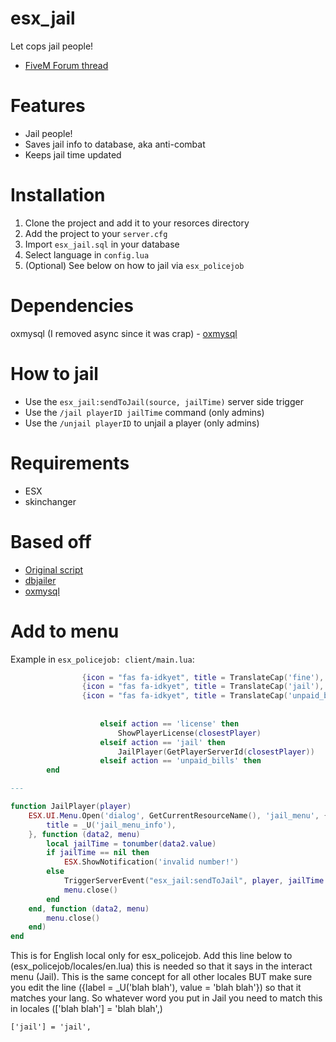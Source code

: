 # esx_jail

Let cops jail people!

- [FiveM Forum thread](https://forum.fivem.net/t/release-esx-jailer/82896)

# Features

- Jail people!
- Saves jail info to database, aka anti-combat
- Keeps jail time updated

# Installation

1. Clone the project and add it to your resorces directory
2. Add the project to your `server.cfg`
3. Import `esx_jail.sql` in your database
4. Select language in `config.lua`
5. (Optional) See below on how to jail via `esx_policejob`

# Dependencies
oxmysql (I removed async since it was crap) - [oxmysql](https://github.com/overextended/oxmysql)

# How to jail

- Use the `esx_jail:sendToJail(source, jailTime)` server side trigger
- Use the `/jail playerID jailTime` command (only admins)
- Use the `/unjail playerID` to unjail a player (only admins)


# Requirements

- ESX
- skinchanger

# Based off
- [Original script](https://forum.fivem.net/t/release-fx-jailer-1-1-0-0/41963)
- [dbjailer](https://github.com/SSPU1W/dbjailer)
- [oxmysql](https://github.com/overextended/oxmysql)

# Add to menu

Example in `esx_policejob: client/main.lua`:

```lua
				{icon = "fas fa-idkyet", title = TranslateCap('fine'), value = 'fine'},
				{icon = "fas fa-idkyet", title = TranslateCap('jail'), value = 'jail'},
				{icon = "fas fa-idkyet", title = TranslateCap('unpaid_bills'), value = 'unpaid_bills'}
		
		
					elseif action == 'license' then
						ShowPlayerLicense(closestPlayer)
					elseif action == 'jail' then
						JailPlayer(GetPlayerServerId(closestPlayer))
					elseif action == 'unpaid_bills' then
		end

---

function JailPlayer(player)
	ESX.UI.Menu.Open('dialog', GetCurrentResourceName(), 'jail_menu', {
		title = _U('jail_menu_info'),
	}, function (data2, menu)
		local jailTime = tonumber(data2.value)
		if jailTime == nil then
			ESX.ShowNotification('invalid number!')
		else
			TriggerServerEvent("esx_jail:sendToJail", player, jailTime * 60)
			menu.close()
		end
	end, function (data2, menu)
		menu.close()
	end)
end
```

This is for English local only for esx_policejob. Add this line below to (esx_policejob/locales/en.lua) this is needed so that it says in the interact menu (Jail). This is the same concept for all other locales BUT make sure you edit the line ({label = _U('blah blah'),			value = 'blah blah'}) so that it matches your lang. So whatever word you put in Jail you need to match this in locales (['blah blah'] = 'blah blah',)
```
['jail'] = 'jail',
```

